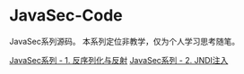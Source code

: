 # JavaSec-Code
JavaSec系列源码。
本系列定位非教学，仅为个人学习思考随笔。

[JavaSec系列 - 1. 反序列化与反射](https://hey3e.github.io/2021/12/22/JavaSec%E7%B3%BB%E5%88%97-1-%E5%8F%8D%E5%BA%8F%E5%88%97%E5%8C%96%E4%B8%8E%E5%8F%8D%E5%B0%84/)
[JavaSec系列 - 2. JNDI注入](https://hey3e.github.io/2021/12/29/JavaSec%E7%B3%BB%E5%88%97-2-JNDI%E6%B3%A8%E5%85%A5/)
